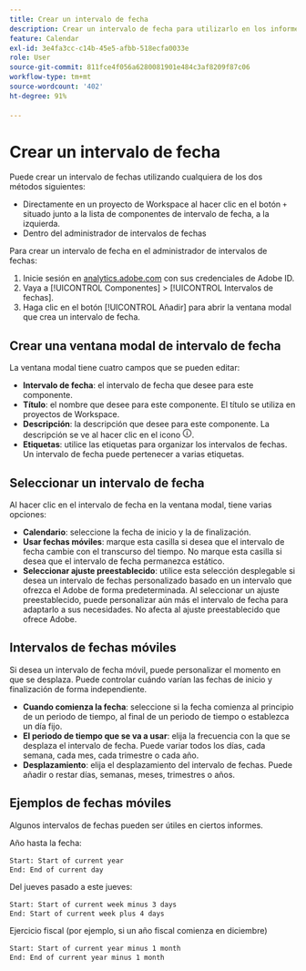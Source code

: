 ```yaml
---
title: Crear un intervalo de fecha
description: Crear un intervalo de fecha para utilizarlo en los informes.
feature: Calendar
exl-id: 3e4fa3cc-c14b-45e5-afbb-518ecfa0033e
role: User
source-git-commit: 811fce4f056a6280081901e484c3af8209f87c06
workflow-type: tm+mt
source-wordcount: '402'
ht-degree: 91%

---
```


# Crear un intervalo de fecha

Puede crear un intervalo de fechas utilizando cualquiera de los dos métodos siguientes:

* Directamente en un proyecto de Workspace al hacer clic en el botón `+` situado junto a la lista de componentes de intervalo de fecha, a la izquierda.
* Dentro del administrador de intervalos de fechas

Para crear un intervalo de fecha en el administrador de intervalos de fechas:

1. Inicie sesión en [analytics.adobe.com](https://analytics.adobe.com) con sus credenciales de Adobe ID.
1. Vaya a [!UICONTROL Componentes] > [!UICONTROL Intervalos de fechas].
1. Haga clic en el botón [!UICONTROL Añadir] para abrir la ventana modal que crea un intervalo de fecha.

## Crear una ventana modal de intervalo de fecha

La ventana modal tiene cuatro campos que se pueden editar:

* **Intervalo de fecha**: el intervalo de fecha que desee para este componente.
* **Título**: el nombre que desee para este componente. El título se utiliza en proyectos de Workspace.
* **Descripción**: la descripción que desee para este componente. La descripción se ve al hacer clic en el icono ![i](../assets/i.png).
* **Etiquetas**: utilice las etiquetas para organizar los intervalos de fechas. Un intervalo de fecha puede pertenecer a varias etiquetas.

## Seleccionar un intervalo de fecha

Al hacer clic en el intervalo de fecha en la ventana modal, tiene varias opciones:

* **Calendario**: seleccione la fecha de inicio y la de finalización.
* **Usar fechas móviles**: marque esta casilla si desea que el intervalo de fecha cambie con el transcurso del tiempo. No marque esta casilla si desea que el intervalo de fecha permanezca estático.
* **Seleccionar ajuste preestablecido**: utilice esta selección desplegable si desea un intervalo de fechas personalizado basado en un intervalo que ofrezca el Adobe de forma predeterminada. Al seleccionar un ajuste preestablecido, puede personalizar aún más el intervalo de fecha para adaptarlo a sus necesidades. No afecta al ajuste preestablecido que ofrece Adobe.

## Intervalos de fechas móviles

Si desea un intervalo de fecha móvil, puede personalizar el momento en que se desplaza. Puede controlar cuándo varían las fechas de inicio y finalización de forma independiente.

* **Cuando comienza la fecha**: seleccione si la fecha comienza al principio de un periodo de tiempo, al final de un periodo de tiempo o establezca un día fijo.
* **El periodo de tiempo que se va a usar**: elija la frecuencia con la que se desplaza el intervalo de fecha. Puede variar todos los días, cada semana, cada mes, cada trimestre o cada año.
* **Desplazamiento**: elija el desplazamiento del intervalo de fechas. Puede añadir o restar días, semanas, meses, trimestres o años.

## Ejemplos de fechas móviles

Algunos intervalos de fechas pueden ser útiles en ciertos informes.

Año hasta la fecha:

```text
Start: Start of current year
End: End of current day
```

Del jueves pasado a este jueves:

```text
Start: Start of current week minus 3 days
End: Start of current week plus 4 days
```

Ejercicio fiscal (por ejemplo, si un año fiscal comienza en diciembre)

```text
Start: Start of current year minus 1 month
End: End of current year minus 1 month
```
